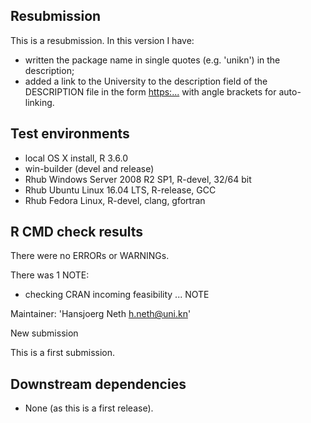 ## Resubmission

This is a resubmission. In this version I have:

* written the package name in single quotes (e.g. 'unikn') in the description;  
* added a link to the University to the description field of the DESCRIPTION file in the form <https:...> with angle brackets for auto-linking.  

## Test environments

* local OS X install, R 3.6.0 
* win-builder (devel and release)
* Rhub Windows Server 2008 R2 SP1, R-devel, 32/64 bit
* Rhub Ubuntu Linux 16.04 LTS, R-release, GCC
* Rhub Fedora Linux, R-devel, clang, gfortran

## R CMD check results

There were no ERRORs or WARNINGs.

There was 1 NOTE:

* checking CRAN incoming feasibility ... NOTE

Maintainer: 'Hansjoerg Neth <h.neth@uni.kn>'

New submission

This is a first submission.

## Downstream dependencies

* None (as this is a first release).
